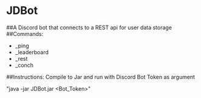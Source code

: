# JDBot
##A Discord bot that connects to a REST api for user data storage
##Commands:
* _ping
* _leaderboard
* _rest
* _conch

##Instructions:
Compile to Jar and run with Discord Bot Token as argument

"java -jar JDBot.jar <Bot_Token>"

